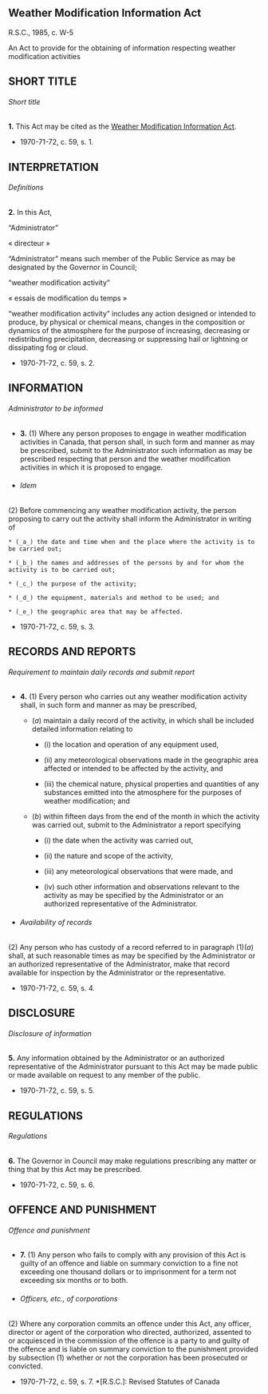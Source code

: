 ## Weather Modification Information Act

R.S.C., 1985, c. W-5

An Act to provide for the obtaining of information respecting weather
modification activities

## SHORT TITLE

###### Short title

**1.** This Act may be cited as the [Weather Modification Information Act](/eng/acts/W-5).

  * 1970-71-72, c. 59, s. 1.

## INTERPRETATION

###### Definitions

**2.** In this Act,

“Administrator”

« directeur »

    

“Administrator” means such member of the Public Service as may be designated
by the Governor in Council;

“weather modification activity”

« essais de modification du temps »

    

“weather modification activity” includes any action designed or intended to
produce, by physical or chemical means, changes in the composition or dynamics
of the atmosphere for the purpose of increasing, decreasing or redistributing
precipitation, decreasing or suppressing hail or lightning or dissipating fog
or cloud.

  * 1970-71-72, c. 59, s. 2.

## INFORMATION

###### Administrator to be informed

  * **3.** (1) Where any person proposes to engage in weather modification activities in Canada, that person shall, in such form and manner as may be prescribed, submit to the Administrator such information as may be prescribed respecting that person and the weather modification activities in which it is proposed to engage.

  * ###### Idem

(2) Before commencing any weather modification activity, the person proposing
to carry out the activity shall inform the Administrator in writing of

    * (_a_) the date and time when and the place where the activity is to be carried out;

    * (_b_) the names and addresses of the persons by and for whom the activity is to be carried out;

    * (_c_) the purpose of the activity;

    * (_d_) the equipment, materials and method to be used; and

    * (_e_) the geographic area that may be affected.

  * 1970-71-72, c. 59, s. 3.

## RECORDS AND REPORTS

###### Requirement to maintain daily records and submit report

  * **4.** (1) Every person who carries out any weather modification activity shall, in such form and manner as may be prescribed,

    * (_a_) maintain a daily record of the activity, in which shall be included detailed information relating to

      * (i) the location and operation of any equipment used,

      * (ii) any meteorological observations made in the geographic area affected or intended to be affected by the activity, and

      * (iii) the chemical nature, physical properties and quantities of any substances emitted into the atmosphere for the purposes of weather modification; and

    * (_b_) within fifteen days from the end of the month in which the activity was carried out, submit to the Administrator a report specifying

      * (i) the date when the activity was carried out,

      * (ii) the nature and scope of the activity,

      * (iii) any meteorological observations that were made, and

      * (iv) such other information and observations relevant to the activity as may be specified by the Administrator or an authorized representative of the Administrator.

  * ###### Availability of records

(2) Any person who has custody of a record referred to in paragraph (1)(_a_)
shall, at such reasonable times as may be specified by the Administrator or an
authorized representative of the Administrator, make that record available for
inspection by the Administrator or the representative.

  * 1970-71-72, c. 59, s. 4.

## DISCLOSURE

###### Disclosure of information

**5.** Any information obtained by the Administrator or an authorized representative of the Administrator pursuant to this Act may be made public or made available on request to any member of the public.

  * 1970-71-72, c. 59, s. 5.

## REGULATIONS

###### Regulations

**6.** The Governor in Council may make regulations prescribing any matter or thing that by this Act may be prescribed.

  * 1970-71-72, c. 59, s. 6.

## OFFENCE AND PUNISHMENT

###### Offence and punishment

  * **7.** (1) Any person who fails to comply with any provision of this Act is guilty of an offence and liable on summary conviction to a fine not exceeding one thousand dollars or to imprisonment for a term not exceeding six months or to both.

  * ###### Officers, etc., of corporations

(2) Where any corporation commits an offence under this Act, any officer,
director or agent of the corporation who directed, authorized, assented to or
acquiesced in the commission of the offence is a party to and guilty of the
offence and is liable on summary conviction to the punishment provided by
subsection (1) whether or not the corporation has been prosecuted or
convicted.

  * 1970-71-72, c. 59, s. 7.
  *[R.S.C.]: Revised Statutes of Canada

